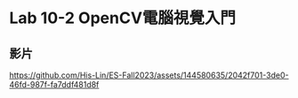 # Lab 10-2 OpenCV電腦視覺入門

## 影片

https://github.com/His-Lin/ES-Fall2023/assets/144580635/2042f701-3de0-46fd-987f-fa7ddf481d8f

